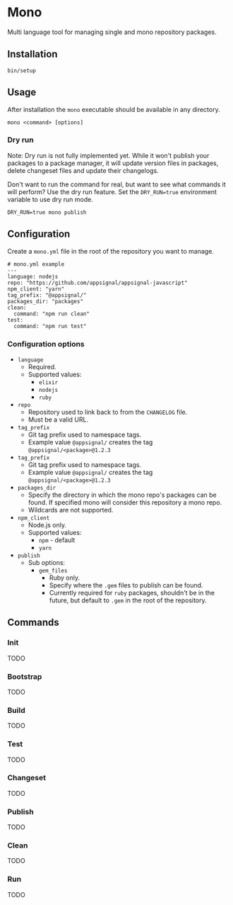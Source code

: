 # Mono

Multi language tool for managing single and mono repository packages.

## Installation

```
bin/setup
```

## Usage

After installation the `mono` executable should be available in any directory.

```
mono <command> [options]
```

### Dry run

Note: Dry run is not fully implemented yet. While it won't publish your packages to a package manager, it will update version files in packages, delete changeset files and update their changelogs.

Don't want to run the command for real, but want to see what commands it will perform? Use the dry run feature. Set the `DRY_RUN=true` environment variable to use dry run mode.

```
DRY_RUN=true mono publish
```

## Configuration

Create a `mono.yml` file in the root of the repository you want to manage.

```
# mono.yml example
---
language: nodejs
repo: "https://github.com/appsignal/appsignal-javascript"
npm_client: "yarn"
tag_prefix: "@appsignal/"
packages_dir: "packages"
clean:
  command: "npm run clean"
test:
  command: "npm run test"
```

### Configuration options

- `language`
    - Required.
    - Supported values:
        - `elixir`
        - `nodejs`
        - `ruby`
- `repo`
    - Repository used to link back to from the `CHANGELOG` file.
    - Must be a valid URL.
- `tag_prefix`
    - Git tag prefix used to namespace tags.
    - Example value `@appsignal/` creates the tag `@appsignal/<package>@1.2.3`
- `tag_prefix`
    - Git tag prefix used to namespace tags.
    - Example value `@appsignal/` creates the tag `@appsignal/<package>@1.2.3`
- `packages_dir`
    - Specify the directory in which the mono repo's packages can be found. If specified mono will consider this repository a mono repo.
    - Wildcards are not supported.
- `npm_client`
    - Node.js only.
    - Supported values:
        - `npm` - default
        - `yarn`
- `publish`
    - Sub options:
        - `gem_files`
            - Ruby only.
            - Specify where the `.gem` files to publish can be found.
            - Currently required for `ruby` packages, shouldn't be in the future, but default to `.gem` in the root of the repository.

## Commands

### Init

TODO

### Bootstrap

TODO

### Build

TODO

### Test

TODO

### Changeset

TODO

### Publish

TODO

### Clean

TODO

### Run

TODO
